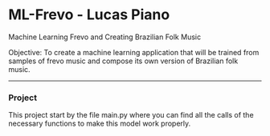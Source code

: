 # ML-Frevo - Lucas Piano
Machine Learning Frevo and Creating Brazilian Folk Music

Objective:
To create a machine learning application that will be trained from samples of frevo music and compose its own version of Brazilian folk music.

---

### Project

This project start by the file main.py where you can find all the calls of
the necessary functions to make this model work properly.


